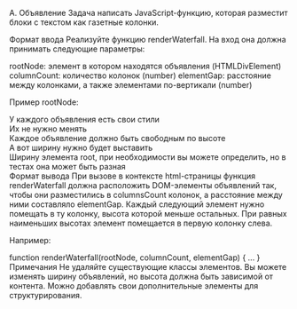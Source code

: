 A. Объявление
Задача написать JavaScript-функцию, которая разместит блоки с текстом как газетные колонки.

Формат ввода
Реализуйте функцию renderWaterfall. На вход она должна принимать следующие параметры:

rootNode: элемент в котором находятся объявления (HTMLDivElement) columnCount: количество колонок (number) elementGap: расстояние между колонками, а также элементами по-вертикали (number)

Пример rootNode:

<div class="root">
  <div class="el">У каждого объявления есть свои стили</div>
  <div class="el">Их не нужно менять</div>
  <div class="el">Каждое объявление должно быть свободным по высоте</div>
  <div class="el">А вот ширину нужно будет выставить</div>
  <div class="el">Ширину элемента root, при необходимости вы можете определить, но в тестах она может быть разная</div>
</div>
Формат вывода
При вызове в контексте html-страницы функция renderWaterfall должна расположить DOM-элементы объявлений так, чтобы они разместились в columnsCount колонок, а расстояние между ними составляло elementGap. Каждый следующий элемент нужно помещать в ту колонку, высота которой меньше остальных. При равных наименьших высотах элемент помещается в первую колонку слева.

Например:

function renderWaterfall(rootNode, columnCount, elementGap) {
...
}
Примечания
Не удаляйте существующие классы элементов. Вы можете изменять ширину объявлений, но высота должна быть зависимой от контента. Можно добавлять свои дополнительные элементы для структурирования.
